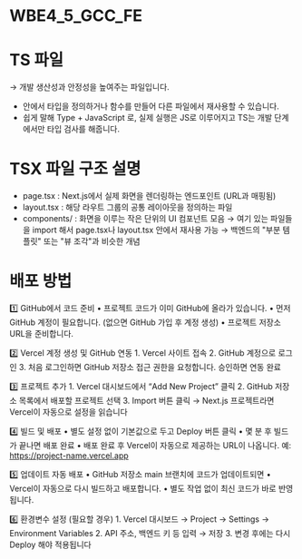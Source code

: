 # WBE4_5_GCC_FE

# TS 파일
→ 개발 생산성과 안정성을 높여주는 파일입니다.
- 안에서 타입을 정의하거나 함수를 만들어 다른 파일에서 재사용할 수 있습니다.
- 쉽게 말해 Type + JavaScript 로, 실제 실행은 JS로 이루어지고
TS는 개발 단계에서만 타입 검사를 해줍니다.

# TSX 파일 구조 설명
- page.tsx : Next.js에서 실제 화면을 렌더링하는 엔드포인트 (URL과 매핑됨)
- layout.tsx : 해당 라우트 그룹의 공통 레이아웃을 정의하는 파일
- components/ : 화면을 이루는 작은 단위의 UI 컴포넌트 모음
→ 여기 있는 파일들을 import 해서 page.tsx나 layout.tsx 안에서 재사용 가능
→ 백엔드의 "부분 템플릿" 또는 "뷰 조각"과 비슷한 개념


# 배포 방법
1️⃣ GitHub에서 코드 준비
	•	프로젝트 코드가 이미 GitHub에 올라가 있습니다.
	•	먼저 GitHub 계정이 필요합니다. (없으면 GitHub 가입 후 계정 생성)
	•	프로젝트 저장소 URL을 준비합니다.

2️⃣ Vercel 계정 생성 및 GitHub 연동
	1.	Vercel 사이트 접속
	2.	GitHub 계정으로 로그인
	3.	처음 로그인하면 GitHub 저장소 접근 권한을 요청합니다. 승인하면 연동 완료

3️⃣ 프로젝트 추가
	1.	Vercel 대시보드에서 “Add New Project” 클릭
	2.	GitHub 저장소 목록에서 배포할 프로젝트 선택
	3.	Import 버튼 클릭 → Next.js 프로젝트라면 Vercel이 자동으로 설정을 읽습니다

4️⃣ 빌드 및 배포
	•	별도 설정 없이 기본값으로 두고 Deploy 버튼 클릭
	•	몇 분 후 빌드가 끝나면 배포 완료
	•	배포 완료 후 Vercel이 자동으로 제공하는 URL이 나옵니다.
예: https://project-name.vercel.app

5️⃣ 업데이트 자동 배포
	•	GitHub 저장소 main 브랜치에 코드가 업데이트되면
	•	Vercel이 자동으로 다시 빌드하고 배포합니다.
	•	별도 작업 없이 최신 코드가 바로 반영됩니다.

6️⃣ 환경변수 설정 (필요할 경우)
	1.	Vercel 대시보드 → Project → Settings → Environment Variables
	2.	API 주소, 백엔드 키 등 입력 → 저장
	3.	변경 후에는 다시 Deploy 해야 적용됩니다
